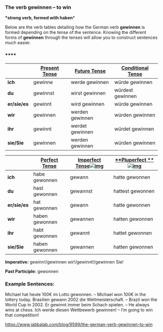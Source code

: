 ### The verb gewinnen – to win

**\*strong verb, formed with haben***

Below are the verb tables detailing how the German verb **gewinnen** is formed depending on the tense of the sentence. Knowing the different forms of **gewinnen** through the tenses will allow you to construct sentences much easier.

### ****

|               | [**Present Tense**](http://www.jabbalab.com/blog/880/how-german-verbs-work-in-the-present-tense-part-1) | [**Future Tense**](http://www.jabbalab.com/blog/1126/german-future-tense-and-how-to-use-it) | [**Conditional Tense**](http://www.jabbalab.com/blog/1160/german-conditional-tense-what-it-is-and-how-to-use-it) |
| ------------- | ---------------------------------------- | ---------------------------------------- | ---------------------------------------- |
| **ich**       | gewinne                                  | werde gewinnen                           | würde gewinnen                           |
| **du**        | gewinnst                                 | wirst gewinnen                           | würdest gewinnen                         |
| **er/sie/es** | gewinnt                                  | wird gewinnen                            | würde gewinnen                           |
| **wir**       | gewinnen                                 | werden gewinnen                          | würden gewinnen                          |
| **ihr**       | gewinnt                                  | werdet gewinnen                          | würdet gewinnen                          |
| **sie/Sie**   | gewinnen                                 | werden gewinnen                          | würden gewinnen                          |

 

|               | [Perfect Tense](http://www.jabbalab.com/blog/1011/past-tense-german-how-to-talk-about-the-past-in-german) | [**Imperfect Tense**![img](https://www.jabbalab.com/images/qm.jpg)](http://www.jabbalab.com/blog/1028/past-tense-german-the-imperfect-tense) | [**Pluperfect **![img](https://www.jabbalab.com/images/qm.jpg)](http://www.jabbalab.com/blog/1207/german-past-tense-%E2%80%93-the-pluperfect-tense) |
| ------------- | ---------------------------------------- | ---------------------------------------- | ---------------------------------------- |
| **ich**       | habe gewonnen                            | gewann                                   | hatte gewonnen                           |
| **du**        | hast gewonnen                            | gewannst                                 | hattest gewonnen                         |
| **er/sie/es** | hat gewonnen                             | gewann                                   | hatte gewonnen                           |
| **wir**       | haben gewonnen                           | gewannen                                 | hatten gewonnen                          |
| **ihr**       | habt gewonnen                            | gewannt                                  | hattet gewonnen                          |
| **sie/Sie**   | haben gewonnen                           | gewannen                                 | hatten gewonnen                          |

**Imperative:** gewinn!/gewinnen wir!/gewinnt!/gewinnen Sie!

**Past Participle:** gewonnen

### Example Sentences:

Michael hat heute 100€ im Lotto gewonnen. – Michael won 100€ in the lottery today.
Brasilien gewann 2002 die Weltmeisterschaft. – Brazil won the World Cup in 2002.
Er gewinnt immer beim Schach spielen. – He always wins at chess.
Ich werde diesen Wettbewerb gewinnen! – I’m going to win that competition!



https://www.jabbalab.com/blog/9599/the-german-verb-gewinnen-to-win